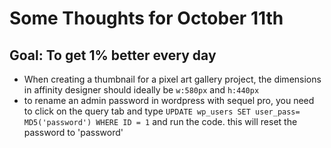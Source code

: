 # Some Thoughts for October 11th 

## Goal: To get 1% better every day
- When creating a thumbnail for a pixel art gallery project, the dimensions in affinity designer should ideally be `w:580px` and `h:440px`
- to rename an admin password in wordpress with sequel pro, you need to click on the query tab and type 
`UPDATE wp_users
SET user_pass= MD5('password')
WHERE ID = 1`
and run the code. this will reset the password to 'password'